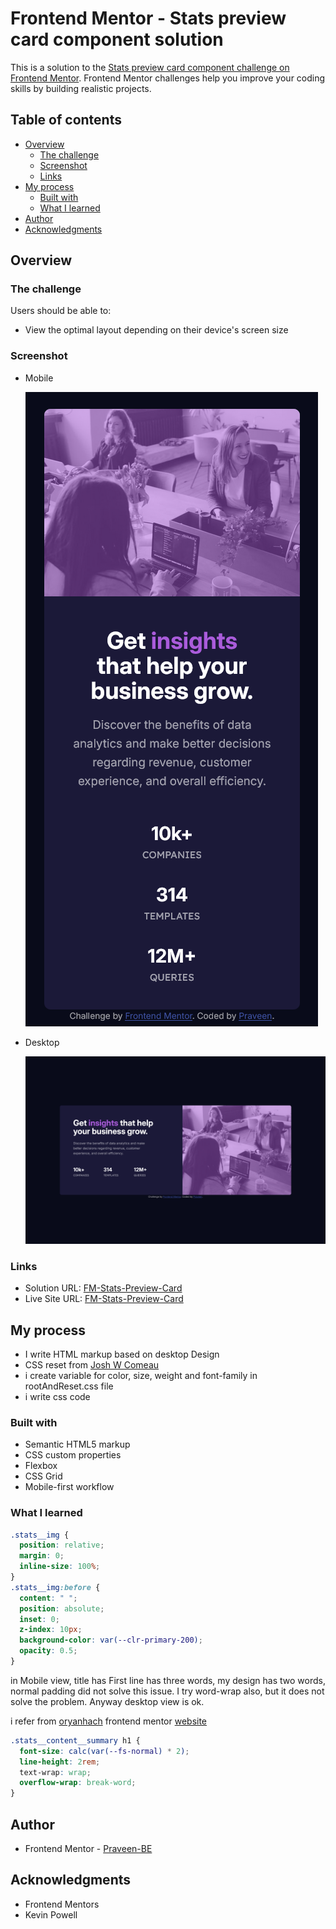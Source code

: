 # Frontend Mentor - Stats preview card component solution

This is a solution to the [Stats preview card component challenge on Frontend Mentor](https://www.frontendmentor.io/challenges/stats-preview-card-component-8JqbgoU62). Frontend Mentor challenges help you improve your coding skills by building realistic projects.

## Table of contents

- [Overview](#overview)
  - [The challenge](#the-challenge)
  - [Screenshot](#screenshot)
  - [Links](#links)
- [My process](#my-process)
  - [Built with](#built-with)
  - [What I learned](#what-i-learned)
- [Author](#author)
- [Acknowledgments](#acknowledgments)

## Overview

### The challenge

Users should be able to:

- View the optimal layout depending on their device's screen size

### Screenshot

- Mobile
  
  ![](./solvedScreenshot/Screenshot%202025-04-06%20at%2021-39-26%20Frontend%20Mentor%20Stats%20preview%20card%20component.png)
- Desktop
  
  ![](./solvedScreenshot/Screenshot%202025-04-06%20at%2021-39-50%20Frontend%20Mentor%20Stats%20preview%20card%20component.png)

### Links

- Solution URL: [FM-Stats-Preview-Card](https://github.com/Praveen-BE/FM-Stats-Preview-Card)
- Live Site URL: [FM-Stats-Preview-Card](https://praveen-be.github.io/FM-Stats-Preview-Card/)

## My process

- I write HTML markup based on desktop Design
- CSS reset from [Josh W Comeau](https://www.joshwcomeau.com/css/custom-css-reset/)
- i create variable for color, size, weight and font-family in rootAndReset.css file
- i write css code

### Built with

- Semantic HTML5 markup
- CSS custom properties
- Flexbox
- CSS Grid
- Mobile-first workflow

### What I learned

```css
.stats__img {
  position: relative;
  margin: 0;
  inline-size: 100%;
}
.stats__img:before {
  content: " ";
  position: absolute;
  inset: 0;
  z-index: 10px;
  background-color: var(--clr-primary-200);
  opacity: 0.5;
}
```

in Mobile view, title has First line has three words, my design has two words, normal padding did not solve this issue. I try word-wrap also, but it does not solve the problem. Anyway desktop view is ok.

i refer from [oryanhach](https://www.frontendmentor.io/profile/oryanhach) frontend mentor [website](https://oryanhach.github.io/stats-preview-card-component/)

```css
.stats__content__summary h1 {
  font-size: calc(var(--fs-normal) * 2);
  line-height: 2rem;
  text-wrap: wrap;
  overflow-wrap: break-word;
}
```

## Author

<!-- - Website - [Add your name here](https://www.your-site.com) -->

- Frontend Mentor - [Praveen-BE](https://www.frontendmentor.io/profile/Praveen-BE)
<!-- - Twitter - [@yourusername](https://www.twitter.com/yourusername) -->

## Acknowledgments

- Frontend Mentors
- Kevin Powell
